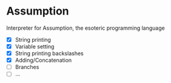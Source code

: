 # Assumption
Interpreter for Assumption, the esoteric programming language

- [x] String printing
- [x] Variable setting
- [x] String printing backslashes
- [x] Adding/Concatenation
- [ ] Branches
- [ ] ...